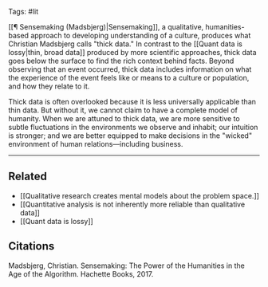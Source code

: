 Tags: #lit 

[[¶ Sensemaking (Madsbjerg)|Sensemaking]], a qualitative, humanities-based approach to developing understanding of a culture, produces what Christian Madsbjerg calls "thick data." In contrast to the [[Quant data is lossy|thin, broad data]] produced by more scientific approaches, thick data goes below the surface to find the rich context behind facts. Beyond observing that an event occurred, thick data includes information on what the experience of the event feels like or means to a culture or population, and how they relate to it. 

Thick data is often overlooked because it is less universally applicable than thin data. But without it, we cannot claim to have a complete model of humanity. When we are attuned to thick data, we are more sensitive to subtle fluctuations in the environments we observe and inhabit; our intuition is stronger; and we are better equipped to make decisions in the "wicked" environment of human relations—including business.

---
## Related
- [[Qualitative research creates mental models about the problem space.]]
- [[Quantitative analysis is not inherently more reliable than qualitative data]]
- [[Quant data is lossy]]

## Citations
Madsbjerg, Christian. Sensemaking: The Power of the Humanities in the Age of the Algorithm. Hachette Books, 2017.